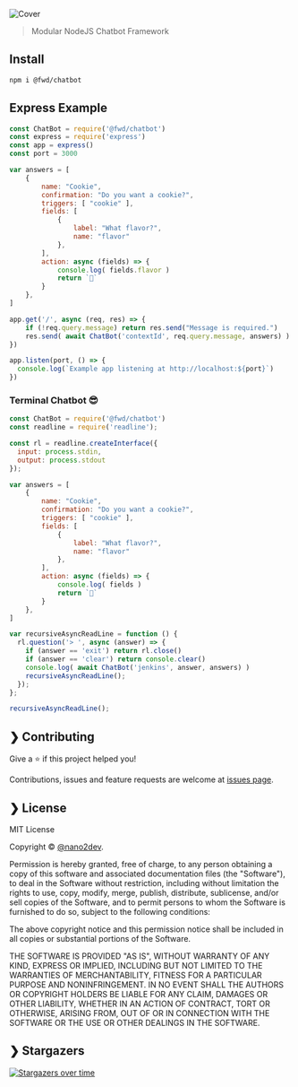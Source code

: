 ![Cover](https://raw.githubusercontent.com/fwd/chatbot/master/.github/hero.png)

> Modular NodeJS Chatbot Framework

## Install

```sh
npm i @fwd/chatbot
``` 

## Express Example
```javascript
const ChatBot = require('@fwd/chatbot')
const express = require('express')
const app = express()
const port = 3000

var answers = [
	{
		name: "Cookie",
		confirmation: "Do you want a cookie?",
		triggers: [ "cookie" ],
		fields: [
			{
				label: "What flavor?",
				name: "flavor"
			},
		],
		action: async (fields) => {
			console.log( fields.flavor )
			return `🍪`
		}
	},
]

app.get('/', async (req, res) => {
	if (!req.query.message) return res.send("Message is required.")
	res.send( await ChatBot('contextId', req.query.message, answers) )
})

app.listen(port, () => {
  console.log(`Example app listening at http://localhost:${port}`)
})
```

### Terminal Chatbot 😎

```javascript
const ChatBot = require('@fwd/chatbot')
const readline = require('readline');

const rl = readline.createInterface({
  input: process.stdin,
  output: process.stdout
});

var answers = [
	{
		name: "Cookie",
		confirmation: "Do you want a cookie?",
		triggers: [ "cookie" ],
		fields: [
			{
				label: "What flavor?",
				name: "flavor"
			},
		],
		action: async (fields) => {
			console.log( fields )
			return `🍪`
		}
	},
]

var recursiveAsyncReadLine = function () {
  rl.question('> ', async (answer) => {
    if (answer == 'exit') return rl.close()
    if (answer == 'clear') return console.clear()
    console.log( await ChatBot('jenkins', answer, answers) )
    recursiveAsyncReadLine();
  });
};

recursiveAsyncReadLine();
```

## ❯ Contributing

Give a ⭐️ if this project helped you!

Contributions, issues and feature requests are welcome at [issues page](https://github.com/fwd/chatbot/issues).

## ❯ License

MIT License

Copyright © [@nano2dev](https://twitter.com/nano2dev).

Permission is hereby granted, free of charge, to any person obtaining a copy
of this software and associated documentation files (the "Software"), to deal
in the Software without restriction, including without limitation the rights
to use, copy, modify, merge, publish, distribute, sublicense, and/or sell
copies of the Software, and to permit persons to whom the Software is
furnished to do so, subject to the following conditions:

The above copyright notice and this permission notice shall be included in all
copies or substantial portions of the Software.

THE SOFTWARE IS PROVIDED "AS IS", WITHOUT WARRANTY OF ANY KIND, EXPRESS OR
IMPLIED, INCLUDING BUT NOT LIMITED TO THE WARRANTIES OF MERCHANTABILITY,
FITNESS FOR A PARTICULAR PURPOSE AND NONINFRINGEMENT. IN NO EVENT SHALL THE
AUTHORS OR COPYRIGHT HOLDERS BE LIABLE FOR ANY CLAIM, DAMAGES OR OTHER
LIABILITY, WHETHER IN AN ACTION OF CONTRACT, TORT OR OTHERWISE, ARISING FROM,
OUT OF OR IN CONNECTION WITH THE SOFTWARE OR THE USE OR OTHER DEALINGS IN THE
SOFTWARE.

## ❯ Stargazers

[![Stargazers over time](https://starchart.cc/fwd/chatbot.svg)](https://github.com/fwd/chatbot)
